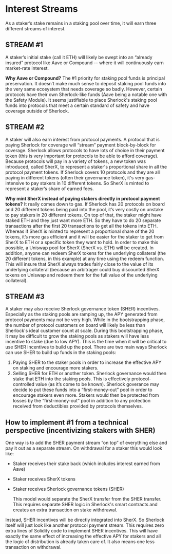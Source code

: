 # Interest Streams

As a staker’s stake remains in a staking pool over time, it will earn three different streams of interest.

## STREAM \#1

A staker’s initial stake \(call it ETH\) will likely be swept into an “already insured” protocol like Aave or Compound -- where it will continuously earn market-rate interest.

**Why Aave or Compound?** The \#1 priority for staking pool funds is principal preservation. It doesn’t make much sense to deposit staking pool funds into the very same ecosystem that needs coverage so badly. However, certain protocols have their own Sherlock-like funds \(Aave being a notable one with the Safety Module\). It seems justifiable to place Sherlock's staking pool funds into protocols that meet a certain standard of safety and have coverage outside of Sherlock.

## STREAM \#2

A staker will also earn interest from protocol payments. A protocol that is paying Sherlock for coverage will “stream” payment block-by-block for coverage. Sherlock allows protocols to have lots of choice in their payment token \(this is very important for protocols to be able to afford coverage\). Because protocols will pay in a variety of tokens, a new token was introduced, called SherX, to represent a staker's proportional share in all the protocol payment tokens. If Sherlock covers 10 protocols and they are all paying in different tokens \(often their governance token\), it's very gas-intensive to pay stakers in 10 different tokens. So SherX is minted to represent a staker’s share of earned fees.

**Why mint SherX instead of paying stakers directly in protocol payment tokens?** It really comes down to gas. If Sherlock has 20 protocols on board and 20 different tokens being paid into the pool, it’s very costly on unstake to pay stakers in 20 different tokens. On top of that, the staker might have staked ETH and they just want more ETH. So they have to do 20 separate transactions after the first 20 transactions to get all the tokens into ETH. Whereas if SherX is minted to represent a proportional share of the 20 tokens, it’s more gas efficient and it will be easier for the staker to get from SherX to ETH or a specific token they want to hold. In order to make this possible, a Uniswap pool for SherX \(SherX vs. ETH\) will be created. In addition, anyone can redeem SherX tokens for the underlying collateral \(the 20 different tokens, in this example\) at any time using the redeem function. This will insure that SherX always trades fairly close to the value of its underlying collateral \(because an arbitrager could buy discounted SherX tokens on Uniswap and redeem them for the full value of the underlying collateral\).

## STREAM \#3

A staker may also receive Sherlock governance token \(SHER\) incentives. Especially as the staking pools are ramping up, the APY generated from protocol payments may not be very high. While in the bootstrapping phase, the number of protocol customers on board will likely be less than Sherlock's ideal customer count at scale. During this bootstrapping phase, it may be difficult to grow the staking pools as stakers will have less incentive to stake \(due to low APY\). This is the time when it will be critical to use SHER incentives to build up the pool. There are two main ways Sherlock can use SHER to build up funds in the staking pools:

1. Paying SHER to the staker pools in order to increase the effective APY on staking and encourage more stakers.
2. Selling SHER for ETH or another token. Sherlock governance would then stake that ETH into the staking pools. This is effectively protocol-controlled value \(as it’s come to be known\). Sherlock goverance may decide to put these funds into a “first-money-out” pool in order to encourage stakers even more. Stakers would then be protected from losses by the “first-money-out” pool in addition to any protection received from deductibles provided by protocols themselves.

## How to implement \#1 from a technical perspective \(incentivizing stakers with SHER\)

One way is to add the SHER payment stream “on top” of everything else and pay it out as a separate stream. On withdrawal for a staker this would look like:

* Staker receives their stake back \(which includes interest earned from Aave\)
* Staker receives SherX tokens
* Staker receives Sherlock governance tokens \(SHER\)

  This model would separate the SherX transfer from the SHER transfer. This requires separate SHER logic in Sherlock's smart contracts and creates an extra transaction on stake withdrawal.

Instead, SHER incentives will be directly integrated into SherX. So Sherlock itself will just look like another protocol payment stream. This requires zero extra lines of Solidity code to implement SHER incentives. This will have exactly the same effect of increasing the effective APY for stakers and all the logic of distribution is already taken care of. It also means one less transaction on withdrawal.

